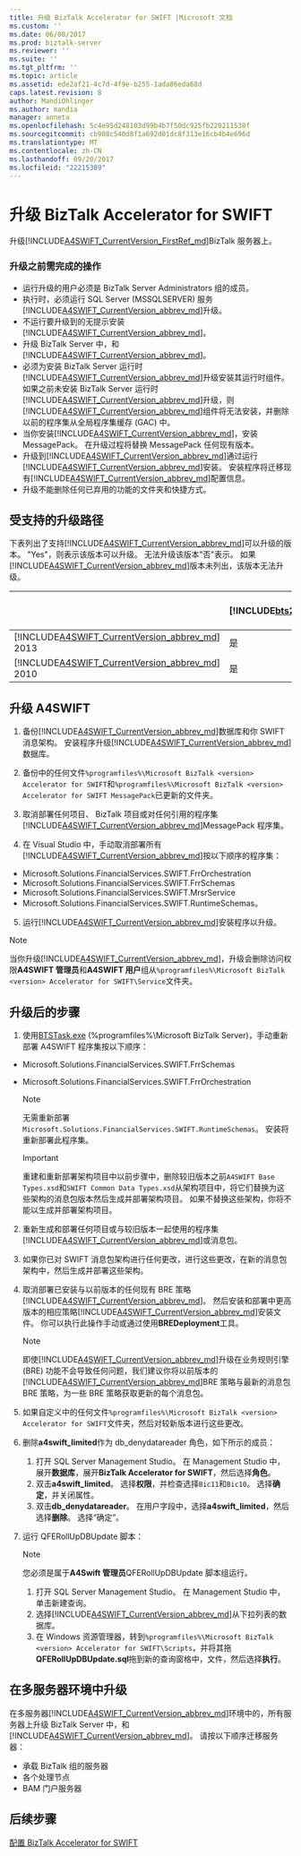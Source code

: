 ```yaml
---
title: 升级 BizTalk Accelerator for SWIFT |Microsoft 文档
ms.custom: ''
ms.date: 06/08/2017
ms.prod: biztalk-server
ms.reviewer: ''
ms.suite: ''
ms.tgt_pltfrm: ''
ms.topic: article
ms.assetid: ede2af21-4c7d-4f9e-b255-1ada86eda68d
caps.latest.revision: 8
author: MandiOhlinger
ms.author: mandia
manager: anneta
ms.openlocfilehash: 5c4e95d248103d99b4b7f50dc925fb220211530f
ms.sourcegitcommit: cb908c540d8f1a692d01dc8f313e16cb4b4e696d
ms.translationtype: MT
ms.contentlocale: zh-CN
ms.lasthandoff: 09/20/2017
ms.locfileid: "22215389"
---
```

# <a name="upgrade-biztalk-accelerator-for-swift"></a>升级 BizTalk Accelerator for SWIFT
升级[!INCLUDE[A4SWIFT_CurrentVersion_FirstRef_md](../../includes/a4swift-currentversion-firstref-md.md)]BizTalk 服务器上。 

### <a name="before-you-upgrade"></a>升级之前需完成的操作

* 运行升级的用户必须是 BizTalk Server Administrators 组的成员。
* 执行时，必须运行 SQL Server (MSSQLSERVER) 服务[!INCLUDE[A4SWIFT_CurrentVersion_abbrev_md](../../includes/a4swift-currentversion-abbrev-md.md)]升级。
* 不运行要升级到的无提示安装[!INCLUDE[A4SWIFT_CurrentVersion_abbrev_md](../../includes/a4swift-currentversion-abbrev-md.md)]。
* 升级 BizTalk Server 中，和[!INCLUDE[A4SWIFT_CurrentVersion_abbrev_md](../../includes/a4swift-currentversion-abbrev-md.md)]。
* 必须为安装 BizTalk Server 运行时[!INCLUDE[A4SWIFT_CurrentVersion_abbrev_md](../../includes/a4swift-currentversion-abbrev-md.md)]升级安装其运行时组件。 如果之前未安装 BizTalk Server 运行时[!INCLUDE[A4SWIFT_CurrentVersion_abbrev_md](../../includes/a4swift-currentversion-abbrev-md.md)]升级，则[!INCLUDE[A4SWIFT_CurrentVersion_abbrev_md](../../includes/a4swift-currentversion-abbrev-md.md)]组件将无法安装，并删除以前的程序集从全局程序集缓存 (GAC) 中。
* 当你安装[!INCLUDE[A4SWIFT_CurrentVersion_abbrev_md](../../includes/a4swift-currentversion-abbrev-md.md)]，安装 MessagePack。 在升级过程将替换 MessagePack 任何现有版本。
* 升级到[!INCLUDE[A4SWIFT_CurrentVersion_abbrev_md](../../includes/a4swift-currentversion-abbrev-md.md)]通过运行[!INCLUDE[A4SWIFT_CurrentVersion_abbrev_md](../../includes/a4swift-currentversion-abbrev-md.md)]安装。 安装程序将迁移现有[!INCLUDE[A4SWIFT_CurrentVersion_abbrev_md](../../includes/a4swift-currentversion-abbrev-md.md)]配置信息。 
* 升级不能删除任何已弃用的功能的文件夹和快捷方式。

## <a name="supported-upgrade-paths"></a>受支持的升级路径  
 下表列出了支持[!INCLUDE[A4SWIFT_CurrentVersion_abbrev_md](../../includes/a4swift-currentversion-abbrev-md.md)]可以升级的版本。 "Yes"，则表示该版本可以升级。 无法升级该版本"否"表示。 如果[!INCLUDE[A4SWIFT_CurrentVersion_abbrev_md](../../includes/a4swift-currentversion-abbrev-md.md)]版本未列出，该版本无法升级。  

||[!INCLUDE[bts2016_md](../../includes/bts2016-md.md)]|[!INCLUDE[bts2013r2](../../includes/bts2013r2-md.md)]|BizTalk Server 2013|
|---|---|---|---|  
|[!INCLUDE[A4SWIFT_CurrentVersion_abbrev_md](../../includes/a4swift-currentversion-abbrev-md.md)] 2013|是|是|是|  
|[!INCLUDE[A4SWIFT_CurrentVersion_abbrev_md](../../includes/a4swift-currentversion-abbrev-md.md)] 2010|是|是|是|  


## <a name="upgrade-a4swift"></a>升级 A4SWIFT

1. 备份[!INCLUDE[A4SWIFT_CurrentVersion_abbrev_md](../../includes/a4swift-currentversion-abbrev-md.md)]数据库和你 SWIFT 消息架构。 安装程序升级[!INCLUDE[A4SWIFT_CurrentVersion_abbrev_md](../../includes/a4swift-currentversion-abbrev-md.md)]数据库。

2. 备份中的任何文件`%programfiles%\Microsoft BizTalk <version> Accelerator for SWIFT`和`%programfiles%\Microsoft BizTalk <version> Accelerator for SWIFT MessagePack`已更新的文件夹。
  
3. 取消部署任何项目、 BizTalk 项目或对任何引用的程序集[!INCLUDE[A4SWIFT_CurrentVersion_abbrev_md](../../includes/a4swift-currentversion-abbrev-md.md)]MessagePack 程序集。

4. 在 Visual Studio 中，手动取消部署所有[!INCLUDE[A4SWIFT_CurrentVersion_abbrev_md](../../includes/a4swift-currentversion-abbrev-md.md)]按以下顺序的程序集：

* Microsoft.Solutions.FinancialServices.SWIFT.FrrOrchestration
* Microsoft.Solutions.FinancialServices.SWIFT.FrrSchemas
* Microsoft.Solutions.FinancialServices.SWIFT.MrsrService
* Microsoft.Solutions.FinancialServices.SWIFT.RuntimeSchemas。

5. 运行[!INCLUDE[A4SWIFT_CurrentVersion_abbrev_md](../../includes/a4swift-currentversion-abbrev-md.md)]安装程序以升级。

> [!NOTE] 
> 当你升级[!INCLUDE[A4SWIFT_CurrentVersion_abbrev_md](../../includes/a4swift-currentversion-abbrev-md.md)]，升级会删除访问权限**A4SWIFT 管理员**和**A4SWIFT 用户**组从`%programfiles%\Microsoft BizTalk <version> Accelerator for SWIFT\Service`文件夹。         
        
## <a name="post-upgrade-steps"></a>升级后的步骤

1. 使用[BTSTask.exe](../../core/btstask-command-line-reference.md) (%programfiles%\Microsoft BizTalk Server)，手动重新部署 A4SWIFT 程序集按以下顺序：
* Microsoft.Solutions.FinancialServices.SWIFT.FrrSchemas
* Microsoft.Solutions.FinancialServices.SWIFT.FrrOrchestration

    > [!NOTE]
    > 无需重新部署`Microsoft.Solutions.FinancialServices.SWIFT.RuntimeSchemas`。 安装将重新部署此程序集。

    > [!IMPORTANT] 
    > 重建和重新部署架构项目中以前步骤中，删除较旧版本之前`A4SWIFT Base Types.xsd`和`SWIFT Common Data Types.xsd`从架构项目中，将它们替换为这些架构的消息包版本然后生成并部署架构项目。 如果不替换这些架构，你将不能以生成并部署架构项目。

2. 重新生成和部署任何项目或与较旧版本一起使用的程序集[!INCLUDE[A4SWIFT_CurrentVersion_abbrev_md](../../includes/a4swift-currentversion-abbrev-md.md)]或消息包。
3. 如果你已对 SWIFT 消息包架构进行任何更改，进行这些更改，在新的消息包架构中，然后生成并部署这些架构。
4. 取消部署已安装与以前版本的任何现有 BRE 策略[!INCLUDE[A4SWIFT_CurrentVersion_abbrev_md](../../includes/a4swift-currentversion-abbrev-md.md)]。 然后安装和部署中更高版本的相应策略[!INCLUDE[A4SWIFT_CurrentVersion_abbrev_md](../../includes/a4swift-currentversion-abbrev-md.md)]安装文件。 你可以执行此操作手动或通过使用**BREDeployment**工具。

    > [!NOTE] 
    > 即使[!INCLUDE[A4SWIFT_CurrentVersion_abbrev_md](../../includes/a4swift-currentversion-abbrev-md.md)]升级在业务规则引擎 (BRE) 功能不会导致任何问题，我们建议你将以前版本的[!INCLUDE[A4SWIFT_CurrentVersion_abbrev_md](../../includes/a4swift-currentversion-abbrev-md.md)]BRE 策略与最新的消息包 BRE 策略，为一些 BRE 策略获取更新的每个消息包。
    
5. 如果自定义中的任何文件`%programfiles%\Microsoft BizTalk <version> Accelerator for SWIFT`文件夹，然后对较新版本进行这些更改。
6. 删除**a4swift_limited**作为 db_denydatareader 角色，如下所示的成员：
    1. 打开 SQL Server Management Studio。 在 Management Studio 中，展开**数据库**，展开**BizTalk Accelerator for SWIFT**，然后选择**角色**。
    2. 双击**a4swift_limited**。 选择**权限**，并检查选择`Bic11`和`Bic10`。 选择**确定**，并关闭属性。
    3. 双击**db_denydatareader**。 在用户字段中，选择**a4swift_limited**，然后选择**删除**。 选择“确定”。

7. 运行 QFERollUpDBUpdate 脚本：

    > [!NOTE]
    > 您必须是属于**A4Swift 管理员**QFERollUpDBUpdate 脚本组运行。
    
    1. 打开 SQL Server Management Studio。 在 Management Studio 中，单击新建查询。 
    2. 选择[!INCLUDE[A4SWIFT_CurrentVersion_abbrev_md](../../includes/a4swift-currentversion-abbrev-md.md)]从下拉列表的数据库。 
    3. 在 Windows 资源管理器，转到`%programfiles%\Microsoft BizTalk <version> Accelerator for SWIFT\Scripts`，并将其拖**QFERollUpDBUpdate.sql**拖到新的查询窗格中，文件，然后选择**执行**。
    
    
## <a name="upgrading-in-a-multi-server-environment"></a>在多服务器环境中升级

在多服务器[!INCLUDE[A4SWIFT_CurrentVersion_abbrev_md](../../includes/a4swift-currentversion-abbrev-md.md)]环境中的，所有服务器上升级 BizTalk Server 中，和[!INCLUDE[A4SWIFT_CurrentVersion_abbrev_md](../../includes/a4swift-currentversion-abbrev-md.md)]。 请按以下顺序迁移服务器：

* 承载 BizTalk 组的服务器
* 各个处理节点
* BAM 门户服务器


## <a name="next-steps"></a>后续步骤
[配置 BizTalk Accelerator for SWIFT](../../adapters-and-accelerators/accelerator-swift/configure-biztalk-accelerator-for-swift.md)